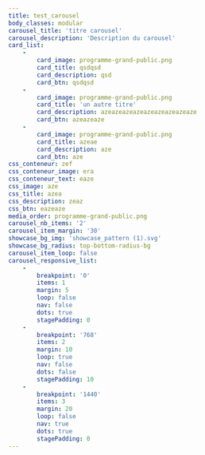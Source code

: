 ```yaml
---
title: test_carousel
body_classes: modular
carousel_title: 'titre carousel'
carousel_description: 'Description du carousel'
card_list:
    -
        card_image: programme-grand-public.png
        card_title: qsdqsd
        card_description: qsd
        card_btn: qsdqsd
    -
        card_image: programme-grand-public.png
        card_title: 'un autre titre'
        card_description: azeazeazeazeazeazeazeazeaze
        card_btn: azeazeaze
    -
        card_image: programme-grand-public.png
        card_title: azeae
        card_description: aze
        card_btn: aze
css_conteneur: zef
css_conteneur_image: era
css_conteneur_text: eaze
css_image: aze
css_title: azea
css_description: zeaz
css_btn: eazeaze
media_order: programme-grand-public.png
carousel_nb_items: '2'
carousel_item_margin: '30'
showcase_bg_img: 'showcase_pattern (1).svg'
showcase_bg_radius: top-bottom-radius-bg
carousel_item_loop: false
carousel_responsive_list:
    -
        breakpoint: '0'
        items: 1
        margin: 5
        loop: false
        nav: false
        dots: true
        stagePadding: 0
    -
        breakpoint: '768'
        items: 2
        margin: 10
        loop: true
        nav: false
        dots: false
        stagePadding: 10
    -
        breakpoint: '1440'
        items: 3
        margin: 20
        loop: false
        nav: true
        dots: true
        stagePadding: 0
---
```



